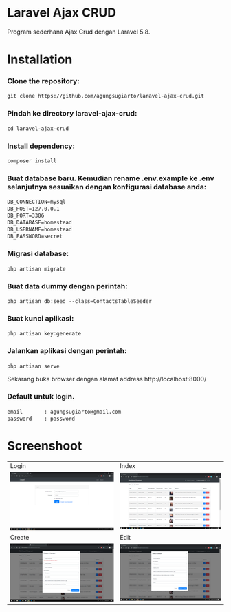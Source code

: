 # Laravel Ajax CRUD

Program sederhana Ajax Crud dengan Laravel 5.8. 

# Installation
### Clone the repository:
```
git clone https://github.com/agungsugiarto/laravel-ajax-crud.git
```

### Pindah ke directory laravel-ajax-crud:
```
cd laravel-ajax-crud
```

### Install dependency:
```
composer install
```

### Buat database baru. Kemudian rename .env.example ke .env selanjutnya sesuaikan dengan konfigurasi database anda:
```
DB_CONNECTION=mysql
DB_HOST=127.0.0.1
DB_PORT=3306
DB_DATABASE=homestead
DB_USERNAME=homestead
DB_PASSWORD=secret
```

### Migrasi database:
```
php artisan migrate
```

### Buat data dummy dengan perintah:
```
php artisan db:seed --class=ContactsTableSeeder
```

### Buat kunci aplikasi:
```
php artisan key:generate
``` 
### Jalankan aplikasi dengan perintah:
```
php artisan serve
``` 

Sekarang buka browser dengan alamat address http://localhost:8000/

### Default untuk login.
```
email       : agungsugiarto@gmail.com
password    : password
```
# Screenshoot
|   |   |
| ------------- | ------------- |
| Login  |  Index |
| ![Image of login](public/images/login.png)| ![Image of Index](public/images/index.png)|
| Create  |  Edit |
| ![Image of Index](public/images/create.png)| ![Image of Index](public/images/edit.png) |
